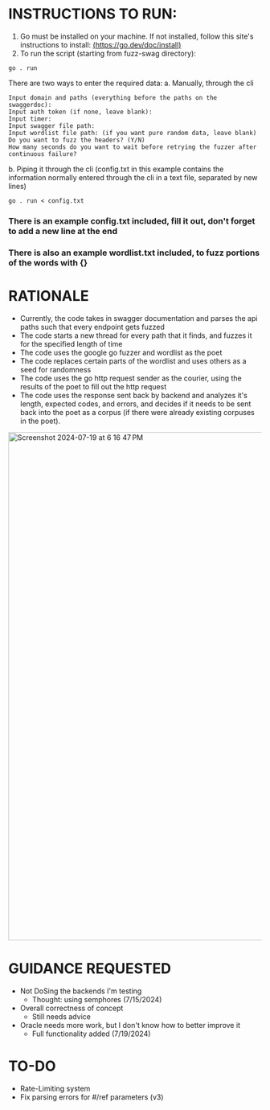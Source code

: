 # INSTRUCTIONS TO RUN:

1.  Go must be installed on your machine. If not installed, follow this site's instructions to install: [(https://go.dev/doc/install)](https://go.dev/doc/install)
2.  To run the script (starting from fuzz-swag directory):
<pre><code>go . run</code></pre>
There are two ways to enter the required data:
a. Manually, through the cli
<pre><code>Input domain and paths (everything before the paths on the swaggerdoc):
Input auth token (if none, leave blank):
Input timer:
Input swagger file path:
Input wordlist file path: (if you want pure random data, leave blank)
Do you want to fuzz the headers? (Y/N)
How many seconds do you want to wait before retrying the fuzzer after continuous failure?
</code></pre>
b. Piping it through the cli (config.txt in this example contains the information normally entered through the cli in a text file, separated by new lines) 
<pre><code>go . run < config.txt</code></pre>

### There is an example config.txt included, fill it out, don't forget to add a new line at the end
### There is also an example wordlist.txt included, to fuzz portions of the words with {}
# RATIONALE

- Currently, the code takes in swagger documentation and parses the api paths such that every endpoint gets fuzzed
- The code starts a new thread for every path that it finds, and fuzzes it for the specified length of time
- The code uses the google go fuzzer and wordlist as the poet
- The code replaces certain parts of the wordlist and uses others as a seed for randomness
- The code uses the go http request sender as the courier, using the results of the poet to fill out the http request
- The code uses the response sent back by backend and analyzes it's length, expected codes, and errors, and decides if it needs to be sent back into the poet as a corpus (if there were already existing corpuses in the poet).
<img width="1011" alt="Screenshot 2024-07-19 at 6 16 47 PM" src="https://github.com/user-attachments/assets/1c2e7752-00e7-4ca4-ac96-32c5ef2853d2">

  
# GUIDANCE REQUESTED

- Not DoSing the backends I'm testing
    - Thought: using semphores (7/15/2024)
- Overall correctness of concept
    - Still needs advice 
- Oracle needs more work, but I don't know how to better improve it
    - Full functionality added (7/19/2024)

# TO-DO

- Rate-Limiting system
- Fix parsing errors for #/ref parameters (v3)
